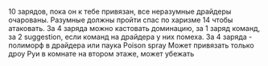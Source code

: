 
10 зарядов, пока он к тебе привязан, все неразумные драйдеры очарованы. Разумные должны пройти спас по харизме 14 чтобы атаковать. 
За 4 заряда можно кастовать доминацию, за 1 заряд команд, за 2 suggestion, если команд на драйдера у них помеха.
За 4 заряда - полиморф в драйдера или паука
Poison spray 
Может привязать только дроу
Руи в комнате на втором этаже, может убежать
